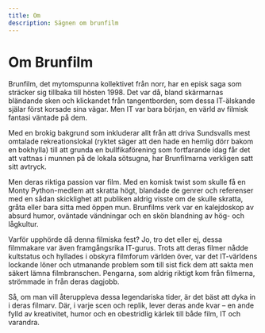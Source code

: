 ```yaml
---
title: Om
description: Sägnen om brunfilm
---
```


# Om Brunfilm

Brunfilm, det mytomspunna kollektivet från norr, har en episk saga som sträcker sig tillbaka till hösten 1998. Det var då, bland skärmarnas bländande sken och klickandet från tangentborden, som dessa IT-älskande själar först korsade sina vägar. Men IT var bara början, en värld av filmisk fantasi väntade på dem.

Med en brokig bakgrund som inkluderar allt från att driva Sundsvalls mest omtalade rekreationslokal (ryktet säger att den hade en hemlig dörr bakom en bokhylla) till att grunda en bullfikaförening som fortfarande idag får det att vattnas i munnen på de lokala sötsugna, har Brunfilmarna verkligen satt sitt avtryck.

Men deras riktiga passion var film. Med en komisk twist som skulle få en Monty Python-medlem att skratta högt, blandade de genrer och referenser med en sådan skicklighet att publiken aldrig visste om de skulle skratta, gråta eller bara sitta med öppen mun. Brunfilms verk var en kalejdoskop av absurd humor, oväntade vändningar och en skön blandning av hög- och lågkultur.

Varför upphörde då denna filmiska fest? Jo, tro det eller ej, dessa filmmakare var även framgångsrika IT-gurus. Trots att deras filmer nådde kultstatus och hyllades i obskyra filmforum världen över, var det IT-världens lockande löner och utmanande problem som till sist fick dem att sakta men säkert lämna filmbranschen. Pengarna, som aldrig riktigt kom från filmerna, strömmade in från deras dagjobb.

Så, om man vill återuppleva dessa legendariska tider, är det bäst att dyka in i deras filmarv. Där, i varje scen och replik, lever deras ande kvar – en ande fylld av kreativitet, humor och en obestridlig kärlek till både film, IT och varandra.
